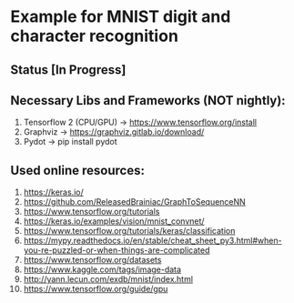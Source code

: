 # Example for MNIST digit and character recognition

## Status [In Progress]

## Necessary Libs and Frameworks (NOT nightly):

1. Tensorflow 2 (CPU/GPU) -> https://www.tensorflow.org/install
2. Graphviz               -> https://graphviz.gitlab.io/download/
3. Pydot                  -> pip install pydot

## Used online resources:

1. https://keras.io/
2. https://github.com/ReleasedBrainiac/GraphToSequenceNN
3. https://www.tensorflow.org/tutorials
4. https://keras.io/examples/vision/mnist_convnet/
5. https://www.tensorflow.org/tutorials/keras/classification
6. https://mypy.readthedocs.io/en/stable/cheat_sheet_py3.html#when-you-re-puzzled-or-when-things-are-complicated
7. https://www.tensorflow.org/datasets
8. https://www.kaggle.com/tags/image-data
9. http://yann.lecun.com/exdb/mnist/index.html
10. https://www.tensorflow.org/guide/gpu
